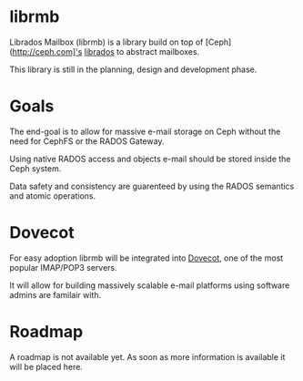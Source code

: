 # librmb
Librados Mailbox (librmb) is a library build on top of [Ceph](http://ceph.com]'s [librados](http://docs.ceph.com/docs/master/rados/api/librados/) to abstract mailboxes.

This library is still in the planning, design and development phase.

# Goals
The end-goal is to allow for massive e-mail storage on Ceph without the need for CephFS or the RADOS Gateway.

Using native RADOS access and objects e-mail should be stored inside the Ceph system.

Data safety and consistency are guarenteed by using the RADOS semantics and atomic operations.

# Dovecot
For easy adoption librmb will be integrated into [Dovecot](http://dovecot.fi/), one of the most popular IMAP/POP3 servers.

It will allow for building massively scalable e-mail platforms using software admins are familair with.

# Roadmap
A roadmap is not available yet. As soon as more information is available it will be placed here.
